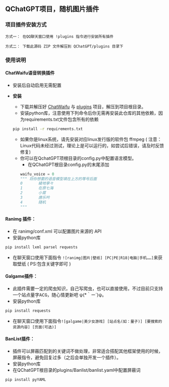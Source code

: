 ## QChatGPT项目，随机图片插件

[QChatGPT]:https://github.com/RockChinQ/QChatGPT

[ChatWaifu]:https://pan.baidu.com/s/1UuBV2x0TQ7s90he6dQ-EjA?pwd=domi

[plugins]:https:baidu.com/s

### 项目插件安装方式

    方式一： 在QQ聊天窗口使用 !plugins 指令进行安装所有插件

    方式二： 下载此源码 ZIP 文件解压到 QChatGPT/plugins 目录下

### 使用说明

#### ChatWaifu语音转换插件

* 安装后自动启用无需配置

* __安装__
    + 下载并解压好 [ChatWaifu] 与 [plugins] 项目，解压到项目根目录。
    + 安装python库，注意使用下列命令后你无需再安装此仓库的其他依赖，因为requirements.txt文件包含所有的依赖
    ```bash
    pip install -r requirements.txt
    ```
    + 如果你是linux系统，请先安装对应linux发行版的软件包 ffmpeg (
      注意：Linux代码未经过测试，理论上是可以运行的，如尝试后错误，请及时反馈修复)
    + 你可以在QchatGPT项根目录的config.py中配置语言模型。
        + 在QChatGPT根目录config.py的末尾添加
      ```python
      waifu_voice = 0
      """ 将你想要的语音模型填在上方的等号后面
      0       綾地寧々
      1       在原七海
      2       小茸
      3       唐乐吟
      4       随机
      """
      ```

#### Ranimg 插件：

* 在 ranimg/conf.xml 可以配置图片来源的 API
* 安装python库

```bash
pip install lxml parsel requests
```

* 在聊天窗口使用下面指令
  ```![ranimg|图片|壁纸] [PC|PE|R18|电脑|手机……]```来获取壁纸 ( PS:包含关键字即可 )

#### Galgame插件：

* 此插件需要一定的爬虫知识，自己写爬虫，也可以直接使用，不过目前只支持一个站点<kbd>量字ACG</kbd>，随心情更新吧 ψ(*｀ー´)ψ。
* 安装python库

```bash
pip install requests
```

* 在聊天窗口使用下面指令`![galgame|美少女游戏] [站点名(如：量子)] [要搜索的资源内容] [页面(可选)]`

#### BanList插件：

* 插件可以屏蔽匹配到的关键词不做处理，非常适合搭配其他框架使用的时候，屏蔽指令，避免回复过多（之后会单独开发一个插件）。
* 安装python库
* 在QChatGPT根目录的plugins/Banlist/banlist.yaml中配置屏蔽词

```bash
pip install pyYAML
```
